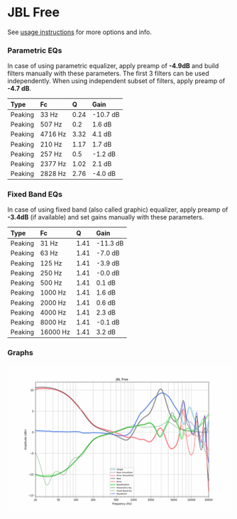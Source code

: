 # JBL Free
See [usage instructions](https://github.com/jaakkopasanen/AutoEq#usage) for more options and info.

### Parametric EQs
In case of using parametric equalizer, apply preamp of **-4.9dB** and build filters manually
with these parameters. The first 3 filters can be used independently.
When using independent subset of filters, apply preamp of **-4.7 dB**.

| Type    | Fc      |    Q | Gain     |
|:--------|:--------|:-----|:---------|
| Peaking | 33 Hz   | 0.24 | -10.7 dB |
| Peaking | 507 Hz  | 0.2  | 1.6 dB   |
| Peaking | 4716 Hz | 3.32 | 4.1 dB   |
| Peaking | 210 Hz  | 1.17 | 1.7 dB   |
| Peaking | 257 Hz  | 0.5  | -1.2 dB  |
| Peaking | 2377 Hz | 1.02 | 2.1 dB   |
| Peaking | 2828 Hz | 2.76 | -4.0 dB  |

### Fixed Band EQs
In case of using fixed band (also called graphic) equalizer, apply preamp of **-3.4dB**
(if available) and set gains manually with these parameters.

| Type    | Fc       |    Q | Gain     |
|:--------|:---------|:-----|:---------|
| Peaking | 31 Hz    | 1.41 | -11.3 dB |
| Peaking | 63 Hz    | 1.41 | -7.0 dB  |
| Peaking | 125 Hz   | 1.41 | -3.9 dB  |
| Peaking | 250 Hz   | 1.41 | -0.0 dB  |
| Peaking | 500 Hz   | 1.41 | 0.1 dB   |
| Peaking | 1000 Hz  | 1.41 | 1.6 dB   |
| Peaking | 2000 Hz  | 1.41 | 0.6 dB   |
| Peaking | 4000 Hz  | 1.41 | 2.3 dB   |
| Peaking | 8000 Hz  | 1.41 | -0.1 dB  |
| Peaking | 16000 Hz | 1.41 | 3.2 dB   |

### Graphs
![](./JBL%20Free.png)